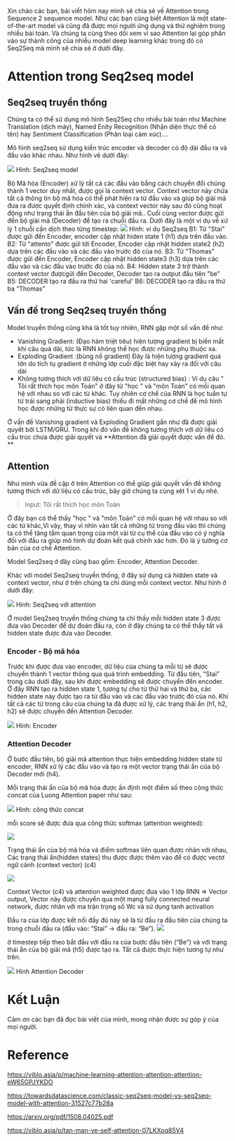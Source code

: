 Xin chào các bạn, bài viết hôm nay mình sẽ chia sẻ về Attention trong Sequence 2 sequence model. Như các bạn cũng biết Attention là một state-of-the-art model và cũng đã được mọi người ứng dụng và thử nghiệm trong nhiều bài toán. Và chúng ta cùng theo dõi xem vì sao Attention lại góp phần vào sự thành công của nhiều model deep learning khác trong đó có Seq2Seq mà mình sẽ chia sẻ ở dưới đây. 


# Attention trong Seq2seq model 

## Seq2seq truyền thống 

Chúng ta có thể sử dụng mô hình Seq2Seq cho nhiều bài toán như Machine Translation (dịch máy), Named Enity Recognition (Nhận diện thực thể có tên) hay Sentiment Classification (Phân loại cảm xúc)....

Mô hình seq2seq sử dụng kiến trúc encoder và decoder có độ dài đầu ra và đầu vào khác nhau. Như hình vẽ dưới đây:

![](https://images.viblo.asia/f094f0a7-7bb8-4f77-bbe8-b76700f5189a.PNG)
Hình: Seq2seq model 

Bộ Mã hóa (Encoder) xử lý tất cả các đầu vào bằng cách chuyển đổi chúng thành 1 vector duy nhất, được gọi là context vector. Context vector này chứa tất cả thông tin bộ mã hóa có thể phát hiện ra từ đầu vào  và giúp bộ giải mã đưa ra được quyết định chính xác, và context vector này sau đó cũng hoạt động như trạng thái ẩn đầu tiên của bộ giải mã.. Cuối cùng vector được gửi đến bộ giải mã (Decoder) để tạo ra chuỗi đầu ra.
Dưới đây là một ví dụ về xử lý 1 chuỗi cần dịch theo từng timestep:
![](https://images.viblo.asia/820d75b4-377e-49db-b95b-5abea7db26c1.PNG)
Hình: ví dụ Seq2seq
B1: Từ "Stai" được gửi đến Encoder, encoder cập nhật hiden state 1 (h1) dựa trên đầu vào. 
B2: Từ "attento" được gửi tới Encoder, Encoder cập nhật hidden state2 (h2) dựa trên các đầu vào và các đầu vào trước đó của nó. 
B3: Từ "Thomas" được gửi đến Encoder, Encoder cập nhật hidden state3 (h3) dựa trên các đầu vào và các đầu vào trước đó của nó.
B4: Hidden state 3 trở thành context vector đượcgửi đến Decoder, Decoder tạo ra output đầu tiên "be"
B5: DECODER tạo ra đầu ra thứ hai 'careful'
B6:  DECODER tạo ra đầu ra thứ ba “Thomas”

## Vấn đề trong Seq2seq truyền thống 
Model truyền thống cũng khá là tốt tuy nhiên, RNN gặp một số vấn đề như:
- Vanishing Gradient: (Đạo hàm triệt tiêu) hiện tượng gradient bị biến mất khi câu quá dài, tức là RNN không thể học được những phụ thuộc xa. 
- Exploding Gradient :(bùng nổ gradient) Đây là hiện tượng gradient quá lớn do tích tụ gradient ở những lớp cuối đặc biệt hay xảy ra đối với câu dài
- Không tương thích với dữ liệu có cấu trúc (structured bias) : Ví dụ câu " Tôi rất thích học môn Toán" ở đây  từ "học " và "môn Toán" có mối quan hệ với nhau so với các từ khác. Tuy nhiên cơ chế của RNN là học tuần tự từ trái sang phải (inductive bias) thiếu đi mất những cơ chế để mô hình học được những từ thực sự có liên quan đến nhau. 
 
Ở vấn đề Vanishing gradient và Exploding Gradient gần như đã được giải quyết bởi LSTM/GRU. Trong khi đó vấn đề không tương thích với dữ liệu có cấu trúc chưa được giải quyết và **Attention  đã giải quyết được vấn đề đó. **

## Attention

Như mình vừa đề cập ở trên Attention có thể giúp giải quyết vấn đề không tương thích với dữ liệu có cấu trúc, bây giờ chúng ta cùng xét 1 ví dụ nhé. 

> Input: Tôi rất thích học môn Toán

Ở đây bạn có thể thấy  "học " và "môn Toán" có mối quan hệ với nhau so với các từ khác,Vì vậy, thay vì nhìn vào tất cả những từ trong đầu vào thì chúng ta có thể tăng tầm quan trọng của một vài từ cụ thể của đầu vào có ý nghĩa đối với đầu ra giúp mô hình dự đoán kết quả chính xác hơn. Đó là ý tưởng cơ bản của cơ chế Attention.

Model Seq2seq ở đây cũng bao gồm: Encoder, Attention Decoder.

Khác với model Seq2seq truyền thống, ở đây sử dụng cả hidden state và context vector, như ở trên chúng ta chỉ dùng mỗi context vector.  Như hình ở dưới đây:

![](https://images.viblo.asia/6a54f89c-3fcc-454d-a0c7-3ad026a41ca1.PNG)
Hình: Seq2seq với attention

Ở model Seq2seq truyền thống chúng ta chỉ thấy mỗi hidden state 3 được đưa vào Decoder để dự đoán đầu ra, còn ở đây chúng ta có thể thấy tất vả hidden state được đưa vào Decoder. 


### Encoder - Bộ mã hóa
Trước khi được đưa vào encoder, dữ liệu của chúng ta mỗi từ sẽ được chuyển thành 1 vector thông qua quá trình embedding. Từ đầu tiên, “Stai” trong câu dưới đây, sau khi được embedding sẽ được chuyển đến encoder. Ở đây RNN tạo ra hidden state 1, tương tự cho từ thứ hai và thứ ba, các hidden state này được tạo ra từ đầu vào và  các đầu vào trước đó của nó.
Khi tất cả các từ trong câu của chúng ta đã được xử lý, các trạng thái ẩn (h1, h2, h2) sẽ được chuyển đến Attention Decoder. 

![](https://images.viblo.asia/2d5b2131-0f85-472a-94c3-f148f39b0890.PNG)
Hình: Encoder

### Attention Decoder

Ở bước đầu tiên, bộ giải mã attention thực hiện embedding hidden state từ encoder, RNN xử lý các đầu vào và tạo ra một vector trạng thái ẩn của bộ Decoder mới (h4). 

Mỗi trạng thái ẩn của bộ mã hóa được ấn định một điểm số theo công thức concat của Luong Attention paper như sau: 

![](https://images.viblo.asia/0521f880-8c55-421c-ba4c-3b1c5f8b82d4.png)
Hình: công thức concat 

mỗi score sẽ được đưa qua công thức softmax (attention weighted): 

![](https://images.viblo.asia/a4d7b7e1-bc02-410d-8ff8-8a3848799b5a.png)



Trạng thái ẩn của bộ mã hóa và điểm softmax liên quan được nhân với nhau, Các trạng thái ẩn(hidden states) thu được được thêm vào để có được vectơ ngữ cảnh (context vector) (c4)

![](https://images.viblo.asia/a96df8c3-4a5f-458e-a40b-00158c74ae1e.png)


Context Vector (c4) và attention weighted được đưa vào 1 lớp RNN =>  Vector output,  Vector  này được chuyển qua một mạng fully connected neural network, được nhân với ma trận trọng số Wc và sử dụng tanh activation

Đầu ra của lớp được kết nối đầy đủ này sẽ là từ đầu ra đầu tiên của chúng ta trong chuỗi đầu ra (đầu vào: “Stai” -> đầu ra: “Be”).
![](https://images.viblo.asia/820106c3-27d0-4810-ae1f-68fbc34d85fc.png)


ở timestep tiếp theo bắt đầu với đầu ra của bước đầu tiên (“Be”) và với trạng thái ẩn của bộ giải mã (h5) được tạo ra. Tất cả được thực hiện tương tự như trên.

![](https://images.viblo.asia/6035bd41-731f-4c6e-b105-1d8bd01358bf.png)
Hình Attention Decoder 

# Kết Luận
Cảm ơn các bạn đã đọc bài viết của mình, mong nhận được sự góp ý của mọi người.

# Reference
https://viblo.asia/p/machine-learning-attention-attention-attention-eW65GPJYKDO

https://towardsdatascience.com/classic-seq2seq-model-vs-seq2seq-model-with-attention-31527c77b28a

https://arxiv.org/pdf/1508.04025.pdf

https://viblo.asia/p/tan-man-ve-self-attention-07LKXoq85V4